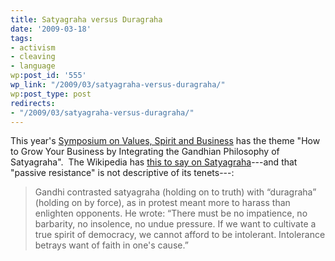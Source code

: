 ```yaml
---
title: Satyagraha versus Duragraha
date: '2009-03-18'
tags:
- activism
- cleaving
- language
wp:post_id: '555'
wp_link: "/2009/03/satyagraha-versus-duragraha/"
wp:post_type: post
redirects:
- "/2009/03/satyagraha-versus-duragraha/"
---
```


This year's [Symposium on Values, Spirit and Business](http://www.sbnboston.org/sbn15/component/content/article/21-sbn-site-specific/100-symposium-spirtuality-and-business-2009) has the theme "How to Grow Your Business by Integrating the Gandhian Philosophy of Satyagraha".  The Wikipedia has [this to say on Satyagraha](http://en.wikipedia.org/wiki/Satyagraha)---and that "passive resistance" is not descriptive of its tenets---:

> Gandhi contrasted satyagraha (holding on to truth) with “duragraha” (holding on by force), as in protest meant more to harass than enlighten opponents. He wrote: “There must be no impatience, no barbarity, no insolence, no undue pressure. If we want to cultivate a true spirit of democracy, we cannot afford to be intolerant. Intolerance betrays want of faith in one's cause.”
